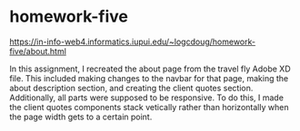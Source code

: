# homework-five

https://in-info-web4.informatics.iupui.edu/~logcdoug/homework-five/about.html

In this assignment, I recreated the about page from the travel fly Adobe XD file. This included making changes to the navbar for that page, making the about description section, and creating the client quotes section. Additionally, all parts were supposed to be responsive. To do this, I made the client quotes components stack vetically rather than horizontally when the page width gets to a certain point.
